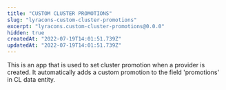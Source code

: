 ```yaml
---
title: "CUSTOM CLUSTER PROMOTIONS"
slug: "lyracons-custom-cluster-promotions"
excerpt: "lyracons.custom-cluster-promotions@0.0.0"
hidden: true
createdAt: "2022-07-19T14:01:51.739Z"
updatedAt: "2022-07-19T14:01:51.739Z"
---
```

This is an app that  is used to set cluster promotion when a provider is created. It automatically adds a custom promotion to the field 'promotions' in CL data entity.